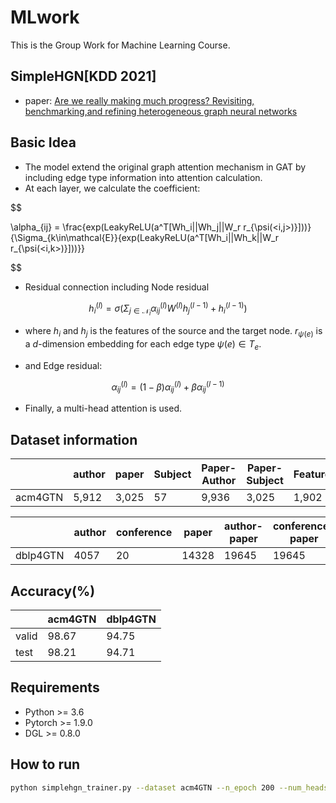 # MLwork

This is the Group Work for Machine Learning Course.

## SimpleHGN[KDD 2021]

-   paper: [Are we really making much progress? Revisiting, benchmarking,and refining heterogeneous graph neural networks](https://dl.acm.org/doi/pdf/10.1145/3447548.3467350)

## Basic Idea

- The model extend the original graph attention mechanism in GAT by including edge type information into attention calculation.
- At each layer, we calculate the coefficient:

$$

\alpha_{ij} = \frac{exp(LeakyReLU(a^T[Wh_i||Wh_j||W_r r_{\psi(<i,j>)}]))}{\Sigma_{k\in\mathcal{E}}{exp(LeakyReLU(a^T[Wh_i||Wh_k||W_r r_{\psi(<i,k>)}]))}}

$$

- Residual connection including Node residual

$$
h_i^{(l)} = \sigma(\Sigma_{j\in \mathcal{N}_i} {\alpha_{ij}^{(l)}W^{(l)}h_j^{(l-1)}} + h_i^{(l-1)})
$$

- where $h_i$ and $h_j$ is the features of the source and the target node. $r_{\psi(e)}$ is a $d$-dimension embedding for each edge type $\psi(e) \in T_e$.

- and Edge residual:

$$
\alpha_{ij}^{(l)} = (1-\beta)\alpha_{ij}^{(l)}+\beta\alpha_{ij}^{(l-1)}
$$

- Finally, a multi-head attention is used.

## Dataset information
|             | author | paper | Subject | Paper-Author | Paper-Subject | Features  | Train | Val | Test  |
| ----------- | ------ | ----- | ------- | ------------ | ------------- | --------- | ----- | --- | ----- |
| acm4GTN     | 5,912  | 3,025 | 57      | 9,936        | 3,025         | 1,902     | 600   | 300 | 2,125 |

|             | author | conference |  paper  | author-paper | conference-paper | Features  | Train | Val | Test  |
| ----------- | ------ | ---------- | ------- | ------------ | ---------------- | --------- | ----- | --- | ----- |
| dblp4GTN    |  4057  |     20     |  14328  |    19645     |      19645       |    334    |  800  | 400 | 2857  |

## Accuracy(%)
|        | acm4GTN | dblp4GTN |
| ------ | ------- | -------- |
| valid  |  98.67  |   94.75  |
|  test  |  98.21  |   94.71  |
 

## Requirements
- Python >= 3.6
- Pytorch >= 1.9.0
- DGL >= 0.8.0


## How to run

```bash
python simplehgn_trainer.py --dataset acm4GTN --n_epoch 200 --num_heads 4 --in_dim 256 --edge_dim 64 --hidden_dim 128 --out_dim 64 --num_layers 2 --feat_drop 0.2 --negative_slope 0.2 --beta 0.2 --clip 1.0 --max_lr 1e-3
```
